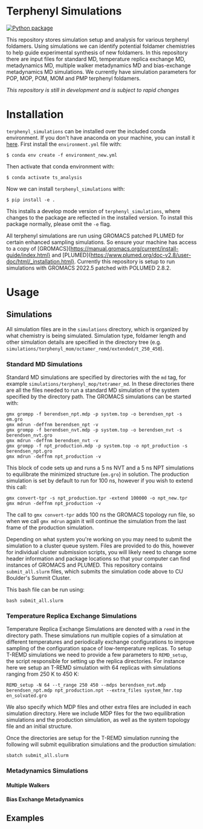# Terphenyl Simulations

[//]: # (Badges)
[![Python package](https://github.com/shirtsgroup/terphenyl_simulations/actions/workflows/python-package.yml/badge.svg)](https://github.com/shirtsgroup/terphenyl_simulations/actions/workflows/python-package.yml)

This repository stores simulation setup and analysis for various terphenyl foldamers. Using simulations we can identify potential foldamer chemistries to help guide experimental synthesis of new foldamers. In this repository there are input files for standard MD, temperature replica exchange MD, metadynamics MD, multiple walker metadynamics MD and bias-exchange metadynamics MD simulations. We currently have simulation parameters for POP, MOP, POM, MOM and PMP terphenyl foldamers.

*This repository is still in development and is subject to rapid changes*

# Installation

`terphenyl_simulations` can be installed over the included conda environment. If you don't have anaconda on your machine, you can install it [here](https://docs.anaconda.com/free/anaconda/install/index.html). First install the `environment.yml` file with:

```
$ conda env create -f environment_new.yml
```
Then activate that conda environment with:
```
$ conda activate ts_analysis
```

Now we can install `terphenyl_simulations` with:
```
$ pip install -e .
```

This installs a develop mode version of `terphenyl_simulations`, where changes to the package are reflected in the installed version. To install this package normally, please omit the `-e` flag.

All terphenyl simulations are run using GROMACS patched PLUMED for certain enhanced sampling simulations. So ensure your machine has access to a copy of [GROMACS]{https://manual.gromacs.org/current/install-guide/index.html} and [PLUMED]{https://www.plumed.org/doc-v2.8/user-doc/html/_installation.html}. Currently this repository is setup to run simulations with GROMACS 2022.5 patched with POLUMED 2.8.2.

# Usage

## Simulations

All simulation files are in the `simulations` directory, which is organized by what chemistry is being simulated. Simulation type, foldamer length and other simulation details are specified in the directory tree (e.g. `simulations/terphenyl_mom/octamer_remd/extended/t_250_450`). 

### Standard MD Simulations

Standard MD simulations are specified by directories with the `md` tag, for example `simulations/terphenyl_mop/tetramer_md`. In these directories there are all the files needed to run a standard MD simulation of the system specified by the directory path. The GROMACS simulations can be started with:

```
gmx grompp -f berendsen_npt.mdp -p system.top -o berendsen_npt -s em.gro
gmx mdrun -deffnm berendsen_npt -v
gmx grompp -f berendsen_nvt.mdp -p system.top -o berendsen_nvt -s berendsen_nvt.gro
gmx mdrun -deffnm berendsen_nvt -v
gmx grompp -f npt_production.mdp -p system.top -o npt_production -s berendsen_npt.gro
gmx mdrun -deffnm npt_production -v
```

This block of code sets up and runs a 5 ns NVT and a 5 ns NPT simulations to equilibrate the minimized structure (`em.gro`) in solution. The production simulation is set by default to run for 100 ns, however if you wish to extend this call:

```
gmx convert-tpr -s npt_production.tpr -extend 100000 -o npt_new.tpr
gmx mdrun -deffnm npt_production -v
```

The call to `gmx convert-tpr` adds 100 ns the GROMACS topology run file, so when we call `gmx mdrun` again it will continue the simulation from the last frame of the production simulation.

Depending on what system you're working on you may need to submit the simulation to a cluster queue system. Files are provided to do this, however for individual cluster submission scripts, you will likely need to change some header information and package locations so that your computer can find instances of GROMACS and PLUMED. This repository contains `submit_all.slurm` files, which submits the simulation code above to CU Boulder's Summit Cluster.

This bash file can be run using:
```
bash submit_all.slurm
```

### Temperature Replica Exchange Simulations

Temperature Replica Exchange Simulations are denoted with a `remd` in the directory path. These simulations run multiple copies of a simulation at different temperatures and periodically exchange configurations to improve sampling of the configuration space of low-temperature replicas. To setup T-REMD simulations we need to provide a few parameters to `REMD_setup`, the script responsible for setting up the replica directories. For instance here we setup an T-REMD simulation with 64 replicas with simulations ranging from 250 K to 450 K:

```
REMD_setup -N 64 --t_range 250 450 --mdps berendsen_nvt.mdp berendsen_npt.mdp npt_production.npt --extra_files system_hmr.top en_solvated.gro
```

We also specify which MDP files and other extra files are included in each simulation directory. Here we include MDP files for the two equilibration simulations and the production simulation, as well as the system topology file and an initial structure.

Once the directories are setup for the T-REMD simulation running the following will submit equilibration simulations and the production simulation:
```
sbatch submit_all.slurm
```

### Metadynamics Simulations



#### Multiple Walkers

#### Bias Exchange Metadynamics

## Examples

